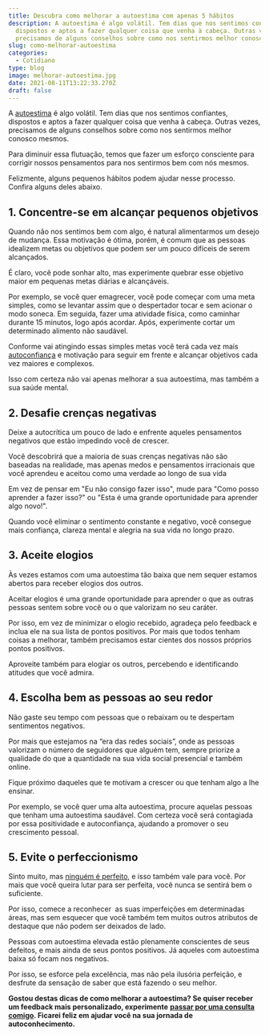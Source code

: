 ```yaml
---
title: Descubra como melhorar a autoestima com apenas 5 hábitos
description: A autoestima é algo volátil. Tem dias que nos sentimos confiantes,
  dispostos e aptos a fazer qualquer coisa que venha à cabeça. Outras vezes,
  precisamos de alguns conselhos sobre como nos sentirmos melhor conosco mesmos.
slug: como-melhorar-autoestima
categories:
  - Cotidiano
type: blog
image: melhorar-autoestima.jpg
date: 2021-08-11T13:22:33.270Z
draft: false
---
```










A [autoestima](https://yuribusin.com.br/como-aumentar-a-autoestima/) é algo volátil. Tem dias que nos sentimos confiantes, dispostos e aptos a fazer qualquer coisa que venha à cabeça. Outras vezes, precisamos de alguns conselhos sobre como nos sentirmos melhor conosco mesmos.

Para diminuir essa flutuação, temos que fazer um esforço consciente para corrigir nossos pensamentos para nos sentirmos bem com nós mesmos.

Felizmente, alguns pequenos hábitos podem ajudar nesse processo. Confira alguns deles abaixo.

## 1. Concentre-se em alcançar pequenos objetivos

Quando não nos sentimos bem com algo, é natural alimentarmos um desejo de mudança. Essa motivação é ótima, porém, é comum que as pessoas idealizem metas ou objetivos que podem ser um pouco difíceis de serem alcançados.

É claro, você pode sonhar alto, mas experimente quebrar esse objetivo maior em pequenas metas diárias e alcançáveis.

Por exemplo, se você quer emagrecer, você pode começar com uma meta simples, como se levantar assim que o despertador tocar e sem acionar o modo soneca. Em seguida, fazer uma atividade física, como caminhar durante 15 minutos, logo após acordar. Após, experimente cortar um determinado alimento não saudável.

Conforme vai atingindo essas simples metas você terá cada vez mais [autoconfiança](https://yuribusin.com.br/como-ser-mais-confiante/) e motivação para seguir em frente e alcançar objetivos cada vez maiores e complexos.

Isso com certeza não vai apenas melhorar a sua autoestima, mas também a sua saúde mental.

## 2. Desafie crenças negativas

Deixe a autocrítica um pouco de lado e enfrente aqueles pensamentos negativos que estão impedindo você de crescer.

Você descobrirá que a maioria de suas crenças negativas não são baseadas na realidade, mas apenas medos e pensamentos irracionais que você aprendeu e aceitou como uma verdade ao longo de sua vida

Em vez de pensar em "Eu não consigo fazer isso", mude para "Como posso aprender a fazer isso?" ou "Esta é uma grande oportunidade para aprender algo novo!".

Quando você eliminar o sentimento constante e negativo, você consegue mais confiança, clareza mental e alegria na sua vida no longo prazo.

## 3. Aceite elogios

Às vezes estamos com uma autoestima tão baixa que nem sequer estamos abertos para receber elogios dos outros.

Aceitar elogios é uma grande oportunidade para aprender o que as outras pessoas sentem sobre você ou o que valorizam no seu caráter.

Por isso, em vez de minimizar o elogio recebido, agradeça pelo feedback e inclua ele na sua lista de pontos positivos. Por mais que todos tenham coisas a melhorar, também precisamos estar cientes dos nossos próprios pontos positivos.

Aproveite também para elogiar os outros, percebendo e identificando atitudes que você admira.

## 4. Escolha bem as pessoas ao seu redor

Não gaste seu tempo com pessoas que o rebaixam ou te despertam sentimentos negativos.

Por mais que estejamos na “era das redes sociais”, onde as pessoas valorizam o número de seguidores que alguém tem, sempre priorize a qualidade do que a quantidade na sua vida social presencial e também online.

Fique próximo daqueles que te motivam a crescer ou que tenham algo a lhe ensinar.

Por exemplo, se você quer uma alta autoestima, procure aquelas pessoas que tenham uma autoestima saudável. Com certeza você será contagiada por essa positividade e autoconfiança, ajudando a promover o seu crescimento pessoal.

## 5. Evite o perfeccionismo

Sinto muito, mas [ninguém é perfeito](https://yuribusin.com.br/perfeccionismo-qualidade-ou-defeito/), e isso também vale para você. Por mais que você queira lutar para ser perfeita, você nunca se sentirá bem o suficiente.

Por isso, comece a reconhecer  as suas imperfeições em determinadas áreas, mas sem esquecer que você também tem muitos outros atributos de destaque que não podem ser deixados de lado.

Pessoas com autoestima elevada estão plenamente conscientes de seus defeitos, e mais ainda de seus pontos positivos. Já aqueles com autoestima baixa só focam nos negativos.

Por isso, se esforce pela excelência, mas não pela ilusória perfeição, e desfrute da sensação de saber que está fazendo o seu melhor.

**Gostou destas dicas de como melhorar a autoestima? Se quiser receber um feedback mais personalizado, experimente** **[passar por uma consulta comigo](https://yuribusin.com.br/contato/). Ficarei feliz em ajudar você na sua jornada de autoconhecimento.**


